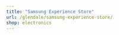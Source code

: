 ```yaml
---
title: "Samsung Experience Store"
url: /glendale/samsung-experience-store/
shop: electronics
---
```

